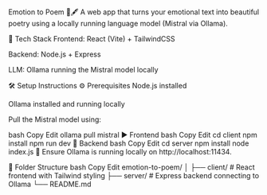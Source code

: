 Emotion to Poem 🌸🖋️
A web app that turns your emotional text into beautiful poetry using a locally running language model (Mistral via Ollama).

🧠 Tech Stack
Frontend: React (Vite) + TailwindCSS

Backend: Node.js + Express

LLM: Ollama running the Mistral model locally

🛠️ Setup Instructions
⚙️ Prerequisites
Node.js installed

Ollama installed and running locally

Pull the Mistral model using:

bash
Copy
Edit
ollama pull mistral
▶️ Frontend
bash
Copy
Edit
cd client
npm install
npm run dev
🧠 Backend
bash
Copy
Edit
cd server
npm install
node index.js
📡 Ensure Ollama is running locally on http://localhost:11434.

📁 Folder Structure
bash
Copy
Edit
emotion-to-poem/
│
├── client/        # React frontend with Tailwind styling
├── server/        # Express backend connecting to Ollama
└── README.md
